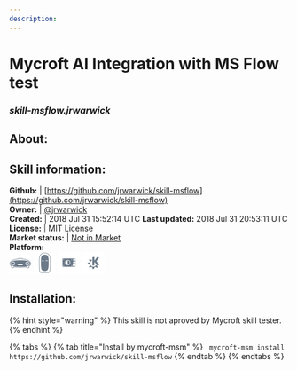 ```yaml
---
description: 
---
```


# Mycroft AI Integration with MS Flow test  
### _skill-msflow.jrwarwick_  
## About:  


## Skill information:  
**Github:** | [https://github.com/jrwarwick/skill-msflow](https://github.com/jrwarwick/skill-msflow)  
**Owner:** | [@jrwarwick](https://github.com/jrwarwick)  
**Created:** | 2018 Jul 31 15:52:14 UTC  **Last updated:** 2018 Jul 31 20:53:11 UTC  
**License:** | MIT License  
**Market status:** | [Not in Market](https://market.mycroft.ai/skill/)  
**Platform:**  
 ![Mark I](../.gitbook/assets/mark-1-icon.png)  ![Mark II](../.gitbook/assets/mark-2-icon.png)  ![Picroft](../.gitbook/assets/picroft-icon.png)  ![plasmoid](../.gitbook/assets/kde.png)   
## Installation:  
{% hint style="warning" %}
This skill is not aproved by Mycroft skill tester.
{% endhint %}
    
{% tabs %}
{% tab title="Install by mycroft-msm" %}
``` mycroft-msm install https://github.com/jrwarwick/skill-msflow```
{% endtab %}
  {% endtabs %}
  